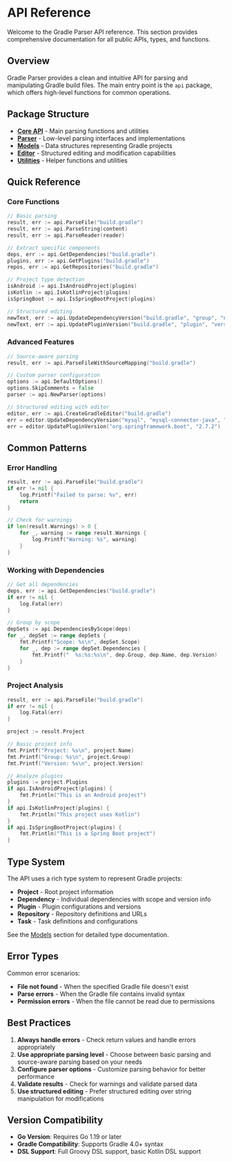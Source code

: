 # API Reference

Welcome to the Gradle Parser API reference. This section provides comprehensive documentation for all public APIs, types, and functions.

## Overview

Gradle Parser provides a clean and intuitive API for parsing and manipulating Gradle build files. The main entry point is the `api` package, which offers high-level functions for common operations.

## Package Structure

- **[Core API](./core.md)** - Main parsing functions and utilities
- **[Parser](./parser.md)** - Low-level parsing interfaces and implementations
- **[Models](./models.md)** - Data structures representing Gradle projects
- **[Editor](./editor.md)** - Structured editing and modification capabilities
- **[Utilities](./utilities.md)** - Helper functions and utilities

## Quick Reference

### Core Functions

```go
// Basic parsing
result, err := api.ParseFile("build.gradle")
result, err := api.ParseString(content)
result, err := api.ParseReader(reader)

// Extract specific components
deps, err := api.GetDependencies("build.gradle")
plugins, err := api.GetPlugins("build.gradle")
repos, err := api.GetRepositories("build.gradle")

// Project type detection
isAndroid := api.IsAndroidProject(plugins)
isKotlin := api.IsKotlinProject(plugins)
isSpringBoot := api.IsSpringBootProject(plugins)

// Structured editing
newText, err := api.UpdateDependencyVersion("build.gradle", "group", "name", "version")
newText, err := api.UpdatePluginVersion("build.gradle", "plugin", "version")
```

### Advanced Features

```go
// Source-aware parsing
result, err := api.ParseFileWithSourceMapping("build.gradle")

// Custom parser configuration
options := api.DefaultOptions()
options.SkipComments = false
parser := api.NewParser(options)

// Structured editing with editor
editor, err := api.CreateGradleEditor("build.gradle")
err = editor.UpdateDependencyVersion("mysql", "mysql-connector-java", "8.0.31")
err = editor.UpdatePluginVersion("org.springframework.boot", "2.7.2")
```

## Common Patterns

### Error Handling

```go
result, err := api.ParseFile("build.gradle")
if err != nil {
    log.Printf("Failed to parse: %v", err)
    return
}

// Check for warnings
if len(result.Warnings) > 0 {
    for _, warning := range result.Warnings {
        log.Printf("Warning: %s", warning)
    }
}
```

### Working with Dependencies

```go
// Get all dependencies
deps, err := api.GetDependencies("build.gradle")
if err != nil {
    log.Fatal(err)
}

// Group by scope
depSets := api.DependenciesByScope(deps)
for _, depSet := range depSets {
    fmt.Printf("Scope: %s\n", depSet.Scope)
    for _, dep := range depSet.Dependencies {
        fmt.Printf("  %s:%s:%s\n", dep.Group, dep.Name, dep.Version)
    }
}
```

### Project Analysis

```go
result, err := api.ParseFile("build.gradle")
if err != nil {
    log.Fatal(err)
}

project := result.Project

// Basic project info
fmt.Printf("Project: %s\n", project.Name)
fmt.Printf("Group: %s\n", project.Group)
fmt.Printf("Version: %s\n", project.Version)

// Analyze plugins
plugins := project.Plugins
if api.IsAndroidProject(plugins) {
    fmt.Println("This is an Android project")
}
if api.IsKotlinProject(plugins) {
    fmt.Println("This project uses Kotlin")
}
if api.IsSpringBootProject(plugins) {
    fmt.Println("This is a Spring Boot project")
}
```

## Type System

The API uses a rich type system to represent Gradle projects:

- **Project** - Root project information
- **Dependency** - Individual dependencies with scope and version info
- **Plugin** - Plugin configurations and versions
- **Repository** - Repository definitions and URLs
- **Task** - Task definitions and configurations

See the [Models](./models.md) section for detailed type documentation.

## Error Types

Common error scenarios:

- **File not found** - When the specified Gradle file doesn't exist
- **Parse errors** - When the Gradle file contains invalid syntax
- **Permission errors** - When the file cannot be read due to permissions

## Best Practices

1. **Always handle errors** - Check return values and handle errors appropriately
2. **Use appropriate parsing level** - Choose between basic parsing and source-aware parsing based on your needs
3. **Configure parser options** - Customize parsing behavior for better performance
4. **Validate results** - Check for warnings and validate parsed data
5. **Use structured editing** - Prefer structured editing over string manipulation for modifications

## Version Compatibility

- **Go Version**: Requires Go 1.19 or later
- **Gradle Compatibility**: Supports Gradle 4.0+ syntax
- **DSL Support**: Full Groovy DSL support, basic Kotlin DSL support
